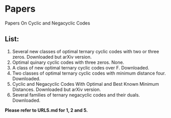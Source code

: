 # Papers
Papers On Cyclic and Negacyclic Codes

## List:

1. Several new classes of optimal ternary cyclic codes with two or three zeros.
   Downloaded but arXiv version.
2. Optimal quinary cyclic codes with three zeros.
   None. 
3. A class of new optimal ternary cyclic codes over F.
   Downloaded.
4. Two classes of optimal ternary cyclic codes with minimum distance four.
   Downloaded.
5. Cyclic and Negacyclic Codes With Optimal and Best Known Minimum Distances.
   Downloaded but arXiv version.
6. Several families of ternary negacyclic codes and their duals.
   Downloaded.

**Please refer to URLS.md for 1, 2 and 5.**
